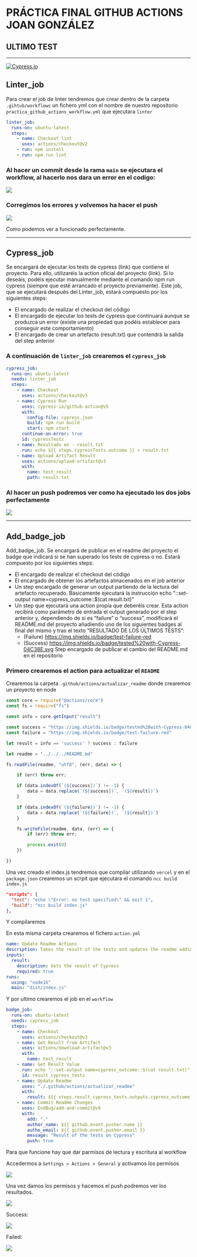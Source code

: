 # PRÁCTICA FINAL GITHUB ACTIONS JOAN GONZÁLEZ

## ULTIMO TEST

<hr>

[![Cypress.io](https://img.shields.io/badge/tested%20with-Cypress-04C38E.svg)](https://www.cypress.io/)

## Linter_job

Para crear el job de linter tendremos que crear dentro de la carpeta `.gihtub/workflows` un fichero yml con el nombre de nuestro repositorio `practica_github_actions_workflow.yml` que ejecutara `linter` 

````yml
linter_job:
  runs-on: ubuntu-latest
  steps:
    - name: Checkout lint
      uses: actions/checkout@v2
    - run: npm install
    - run: npm run lint
````

### Al hacer un commit desde la rama `main` se ejecutara el workflow, al hacerlo nos dara un error en el codigo:

<img src='readme_assets/error_linter.png' />

### Corregimos los errores y volvemos ha hacer el push

<img src='readme_assets/correccion_linter.png' />

Como podemos ver a funcionado perfectamente.

<hr>

## Cypress_job

Se encargará de ejecutar los tests de cypress (link) que contiene el proyecto. Para ello, utilizaréis la action oficial del proyecto (link). Si lo deseáis, podéis ejecutar manualmente mediante el comando npm run cypress (siempre que esté arrancado el proyecto previamente). Este job, que se ejecutará después del Linter_job, estará compuesto por los siguientes steps:
 - El encargado de realizar el checkout del código
 - El encargado de ejecutar los tests de cypress que continuará aunque se produzca un error (existe una propiedad que podéis establecer para conseguir este comportamiento)
 - El encargado de crear un artefacto (result.txt) que contendrá la salida del step anterior

### A continuación de `linter_job` crearemos el `cypress_job`

````yml
cypress_job:
  runs-on: ubuntu-latest
  needs: linter_job
  steps:
    - name: Checkout 
      uses: actions/checkout@v3
    - name: Cypress Run
      uses: cypress-io/github-action@v5
      with:
        config-file: cypress.json
        build: npm run build
        start: npm start
      continue-on-error: true
      id: cypressTests
    - name: Resultado en - result.txt
      run: echo ${{ steps.cypressTests.outcome }} > result.txt
    - name: Upload Artifact Result
      uses: actions/upload-artifact@v3
      with:
        name: test_result
        path: result.txt
````

### Al hacer un push podremos ver como ha ejecutado los dos jobs perfectamente

<img src='readme_assets/cypress_job.png' />

<hr>

## Add_badge_job

Add_badge_job. Se encargará de publicar en el readme del proyecto el badge que indicará si se han superado los tests de cypress o no. Estará compuesto por los siguientes steps:
 - El encargado de realizar el checkout del código
 - El encargado de obtener los artefactos almacenados en el job anterior
 - Un step encargado de generar un output partiendo de la lectura del artefacto recuperado. Básicamente ejecutará la instrucción echo "::set-output name=cypress_outcome::$(cat result.txt)"
 - Un step que ejecutará una action propia que deberéis crear. Esta action recibirá como parámetro de entrada el output generado por el step anterior y, dependiendo de si es “failure” o “success”, modificará el README.md del proyecto añadiendo uno de los siguientes badges al final del mismo y tras el texto “RESULTADO DE LOS ÚLTIMOS TESTS”:
    - (Failure) https://img.shields.io/badge/test-failure-red
    - (Success) https://img.shields.io/badge/tested%20with-Cypress-04C38E.svg
Step encargado de publicar el cambio del README.md en el repositorio

### Primero crearemos el action para actualizar el `README`

Crearemos la carpeta `.github/actions/actualizar_readme` donde crearemos un proyecto en node 

````js
const core = require("@actions/core")
const fs = require("fs")

const info = core.getInput("result")

const success = "https://img.shields.io/badge/tested%20with-Cypress-04C38E.svg"
const failure = "https://img.shields.io/badge/test-failure-red"

let result = info == 'success' ? success : failure

let readme = "../../../README.md"

fs.readFile(readme, "utf8", (err, data) => {

    if (err) throw err;

    if (data.indexOf(`(${success})`) != -1) {
        data = data.replace(`(${success})`, `(${result})`)
    }

    if (data.indexOf(`(${failure})`) != -1) {
        data = data.replace(`(${failure})`, `(${result})`)
    }

    fs.writeFile(readme, data, (err) => {
        if (err) throw err;

        process.exit(0)
    })

})
````

Una vez creado el index.js tendremos que compilar utilizando `vercel` y en el `package.json` crearemos un scrpit que ejecutara el comando `ncc build index.js`

````json
"scripts": {
  "test": "echo \"Error: no test specified\" && exit 1",
  "build": "ncc build index.js"
},
````

Y compilaremos

En esta misma carpeta crearemos el fichero `action.yml`

````yml
name: Update Readme Actions
description: Takes the result of the tests and updates the readme adding an badge
inputs:
  result:
    description: Gets the result of Cypress
    required: true
runs:
  using: "node16"
  main: "dist/index.js"
````
Y por ultimo crearemos el job en el `workflow`

````yml
badge_job:
  runs-on: ubuntu-latest
  needs: cypress_job
  steps:
    - name: Checkout
      uses: actions/checkout@v3
    - name: Get Result from Artifact
      uses: actions/download-artifact@v3
      with:
        name: test_result
    - name: Get Result Value
      run: echo "::set-output name=cypress_outcome::$(cat result.txt)"
      id: result_cypress_tests
    - name: Update Readme
      uses: "./.github/actions/actualizar_readme"
      with:
        result: ${{ steps.result_cypress_tests.outputs.cypress_outcome }}
    - name: Commit Readme Changes
      uses: EndBug/add-and-commit@v9
      with:
        add: "."
        author_name: ${{ github.event.pusher.name }}
        autho_email: ${{ github.event.pusher.email }}
        message: "Result of the tests on Cypress"
        push: true
````

Para que funcione hay que dar parmisos de lectura y escritura al workflow

Accedermos a `Settings > Actions > General` y activamos los permisos

<img src='readme_assets/permisos_workflow.png' />

Una vez damos los permisos y hacemos el push podremos ver los resultados.

<img src='readme_assets/badget_job.png' />


Success:

<img src='readme_assets/test_success.png' />

Failed:

<img src='readme_assets/test_fallido.png' />
